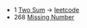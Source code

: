 - 1 [Two Sum](src/n0001/TwoSum.java) -> [leetcode](https://leetcode.com/problems/two-sum)
- 268 [Missing Number](src/n0268/MissingNumber.java)